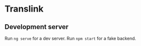 # Translink

## Development server

Run `ng serve` for a dev server.
Run `npm start` for a fake backend.
